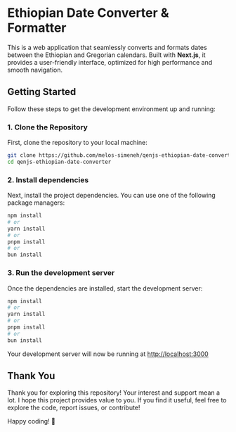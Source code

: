 # Ethiopian Date Converter & Formatter

This is a web application that seamlessly converts and formats dates between the Ethiopian and Gregorian calendars. Built with **Next.js**, it provides a user-friendly interface, optimized for high performance and smooth navigation.

## Getting Started

Follow these steps to get the development environment up and running:

### 1. Clone the Repository

  First, clone the repository to your local machine:

  ```bash
  git clone https://github.com/melos-simeneh/qenjs-ethiopian-date-converter
  cd qenjs-ethiopian-date-converter
  ```

### 2. Install dependencies

Next, install the project dependencies. You can use one of the following package managers:

   ```bash
   npm install
   # or
   yarn install
   # or
   pnpm install
   # or
   bun install
   ```

### 3. Run the development server

Once the dependencies are installed, start the development server:

   ```bash
   npm install
   # or
   yarn install
   # or
   pnpm install
   # or
   bun install
   ```

Your development server will now be running at [http://localhost:3000](http://localhost:3000)


## Thank You

Thank you for exploring this repository! Your interest and support mean a lot. I hope this project provides value to you. If you find it useful, feel free to explore the code, report issues, or contribute!

Happy coding! 🚀